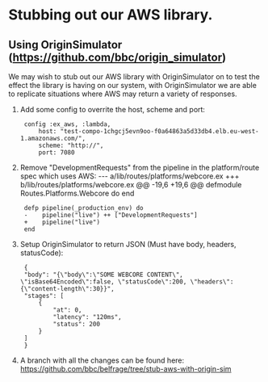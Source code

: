 # Stubbing out our AWS library.

## Using OriginSimulator (https://github.com/bbc/origin_simulator)
We may wish to stub out our AWS library with OriginSimulator on to test the effect the library is having on our system, with OriginSimulator we are able to replicate situations where AWS may return a variety of responses. 

1. Add some config to overrite the host, scheme and port:

        config :ex_aws, :lambda,
            host: "test-compo-1chgcj5evn9oo-f0a64863a5d33db4.elb.eu-west-1.amazonaws.com/",
            scheme: "http://",
            port: 7080


2. Remove "DevelopmentRequests" from the pipeline in the platform/route spec which uses AWS:
        --- a/lib/routes/platforms/webcore.ex
        +++ b/lib/routes/platforms/webcore.ex
        @@ -19,6 +19,6 @@ defmodule Routes.Platforms.Webcore do
        end
        
        defp pipeline(_production_env) do
        -    pipeline("live") ++ ["DevelopmentRequests"]
        +    pipeline("live")
        end

3. Setup OriginSimulator to return JSON (Must have body, headers, statusCode):

        {
        "body": "{\"body\":\"SOME WEBCORE CONTENT\", \"isBase64Encoded\":false, \"statusCode\":200, \"headers\":{\"content-length\":30}}",
        "stages": [
            {
                "at": 0,
                "latency": "120ms",
                "status": 200
            }
        ]
        }

4. A branch with all the changes can be found here: https://github.com/bbc/belfrage/tree/stub-aws-with-origin-sim 
